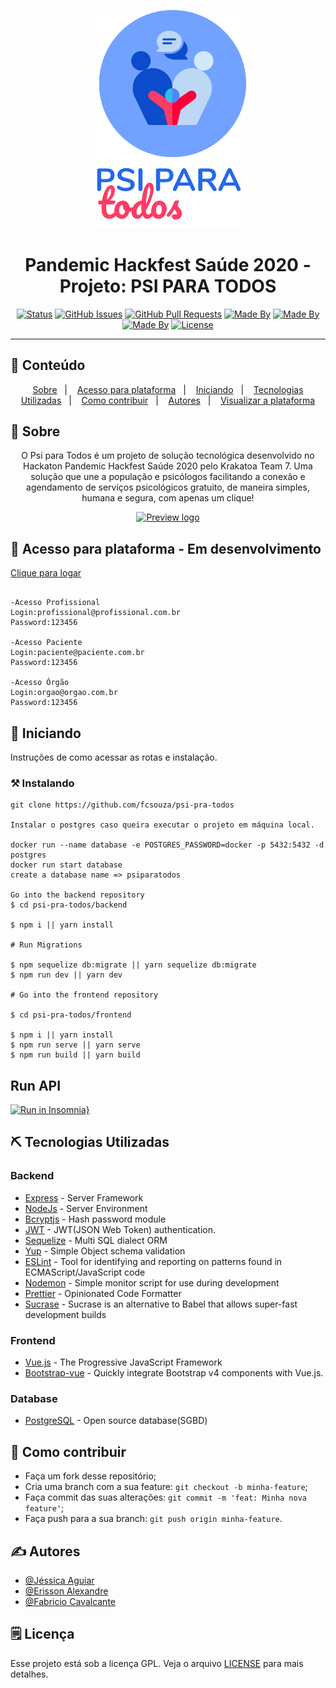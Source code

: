 <p align="center">
  <a href="" rel="noopener">
 <img src=".github\logo.png" alt="Project logo" width=250px></a>
</p>

<h1 align="center">Pandemic Hackfest Saúde 2020 - Projeto: PSI PARA TODOS</h1>

<div align="center">

[![Status](https://img.shields.io/badge/status-active-success.svg)]()
[![GitHub Issues](https://img.shields.io/github/languages/count/fcsouza/psi-pra-todos)]()
[![GitHub Pull Requests](https://img.shields.io/github/last-commit/fcsouza/psi-pra-todos)]()
[![Made By](https://img.shields.io/badge/Developers-Erisson%20Alexandre-brightgreen)]()
[![Made By](https://img.shields.io/badge/-J%C3%A9ssica%20Aguiar-brightgreen)]()
[![Made By](https://img.shields.io/badge/-Fabr%C3%ADcio%20Cavalcante-brightgreen)]()
[![License](https://img.shields.io/badge/license-GPL-blue)](/LICENSE.gpl)

</div>

---


## 📝 Conteúdo
<p align="center">
<a href="#about">Sobre</a>&nbsp;&nbsp;&nbsp;|&nbsp;&nbsp;&nbsp;
<a href="#dev_acess">Acesso para plataforma</a>&nbsp;&nbsp;&nbsp;|&nbsp;&nbsp;&nbsp;
<a href="#getting_started">Iniciando</a>&nbsp;&nbsp;&nbsp;|&nbsp;&nbsp;&nbsp;
<a href="#built_using">Tecnologias Utilizadas</a>&nbsp;&nbsp;&nbsp;|&nbsp;&nbsp;&nbsp;
<a href="#contribute">Como contribuir</a>&nbsp;&nbsp;&nbsp;|&nbsp;&nbsp;&nbsp;
<a href="#authors">Autores</a>&nbsp;&nbsp;&nbsp;|&nbsp;&nbsp;&nbsp;
<a href="https://psiparatodos.tk/">Visualizar a plataforma</a>
</p>


## 🧐 Sobre <a name = "about"></a>

<p align="center">O Psi para Todos é um projeto de solução tecnológica desenvolvido no Hackaton Pandemic Hackfest Saúde 2020 pelo Krakatoa Team 7. Uma solução que une a população e psicólogos facilitando a conexão e agendamento de serviços psicológicos gratuito, de maneira simples, humana e segura, com apenas um clique!
    <br> 
</p>

<p align="center">
  <a href="" rel="noopener">
 <img width=650px src=".github\gif_video.gif" alt="Preview logo"></a>
</p>



## 🔩 Acesso para plataforma - Em desenvolvimento <a name = "dev_acess"></a>

[Clique para logar](https://psiparatodos.tk/login)

```

-Acesso Profissional
Login:profissional@profissional.com.br
Password:123456

-Acesso Paciente
Login:paciente@paciente.com.br
Password:123456

-Acesso Órgão
Login:orgao@orgao.com.br
Password:123456

```

## 🏁 Iniciando <a name = "getting_started"></a>

Instruções de como acessar as rotas e instalação.

### ⚒ Instalando <a name = "installing"></a>

```
git clone https://github.com/fcsouza/psi-pra-todos

Instalar o postgres caso queira executar o projeto em máquina local.

docker run --name database -e POSTGRES_PASSWORD=docker -p 5432:5432 -d postgres
docker run start database
create a database name => psiparatodos

Go into the backend repository
$ cd psi-pra-todos/backend

$ npm i || yarn install

# Run Migrations

$ npm sequelize db:migrate || yarn sequelize db:migrate 
$ npm run dev || yarn dev

# Go into the frontend repository

$ cd psi-pra-todos/frontend

$ npm i || yarn install
$ npm run serve || yarn serve
$ npm run build || yarn build
```

## Run API

[![Run in Insomnia}](https://insomnia.rest/images/run.svg)](https://insomnia.rest/run/?label=Psi%20para%20Todos%20API's&uri=https%3A%2F%2Fgithub.com%2Ffcsouza%2Fpsi-pra-todos%2Fblob%2Fmaster%2F.github%2Fapi_acess.json)

## ⛏️ Tecnologias Utilizadas <a name = "built_using"></a>

### Backend
- [Express](https://expressjs.com/) - Server Framework
- [NodeJs](https://nodejs.org/en/) - Server Environment
- [Bcryptjs](https://www.npmjs.com/package/bcryptjs) - Hash password module
- [JWT](https://www.npmjs.com/package/jsonwebtoken) - JWT(JSON Web Token) authentication.
- [Sequelize](https://sequelize.org/) - Multi SQL dialect ORM 
- [Yup](https://github.com/jquense/yup) - Simple Object schema validation
- [ESLint](https://eslint.org/) -  Tool for identifying and reporting on patterns found in ECMAScript/JavaScript code
- [Nodemon](https://www.npmjs.com/package/nodemon) - Simple monitor script for use during development
- [Prettier](https://prettier.io/) - Opinionated Code Formatter
- [Sucrase](https://www.npmjs.com/package/sucrase) - Sucrase is an alternative to Babel that allows super-fast development builds

### Frontend
- [Vue.js](https://vuejs.org/) - The Progressive
JavaScript Framework
- [Bootstrap-vue](https://github.com/bootstrap-vue/bootstrap-vue) - Quickly integrate Bootstrap v4 components with Vue.js.

### Database
- [PostgreSQL](https://www.postgresql.org/) - Open source database(SGBD)

## 🤔 Como contribuir <a name = "contribute"></a>

- Faça um fork desse repositório;
- Cria uma branch com a sua feature: `git checkout -b minha-feature`;
- Faça commit das suas alterações: `git commit -m 'feat: Minha nova feature'`;
- Faça push para a sua branch: `git push origin minha-feature`.

## ✍️ Autores <a name = "authors"></a>

- [@Jéssica Aguiar](https://www.linkedin.com/in/jessika-aguiar)
- [@Erisson Alexandre](erisonalexandre12@gmail.com)
- [@Fabricio Cavalcante](https://www.linkedin.com/in/fabricio-cavalcante/)

## 🗒 Licença

Esse projeto está sob a licença GPL. Veja o arquivo [LICENSE](/LICENSE.gpl) para mais detalhes.